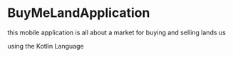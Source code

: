 # BuyMeLandApplication
this mobile application is all about a market for buying and selling lands us

using the Kotlin Language
